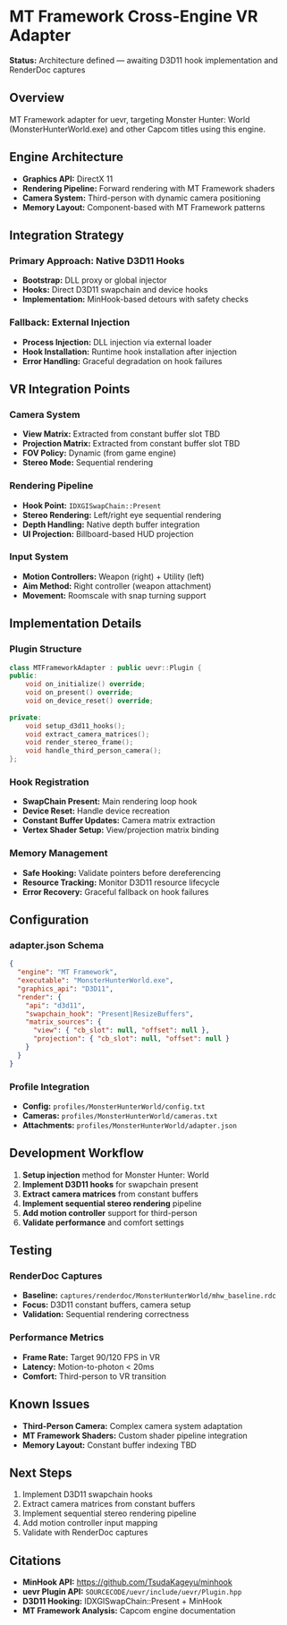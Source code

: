 # MT Framework Cross-Engine VR Adapter

**Status:** Architecture defined — awaiting D3D11 hook implementation and RenderDoc captures

## Overview

MT Framework adapter for uevr, targeting Monster Hunter: World (MonsterHunterWorld.exe) and other Capcom titles using this engine.

## Engine Architecture

- **Graphics API:** DirectX 11
- **Rendering Pipeline:** Forward rendering with MT Framework shaders
- **Camera System:** Third-person with dynamic camera positioning
- **Memory Layout:** Component-based with MT Framework patterns

## Integration Strategy

### Primary Approach: Native D3D11 Hooks
- **Bootstrap:** DLL proxy or global injector
- **Hooks:** Direct D3D11 swapchain and device hooks
- **Implementation:** MinHook-based detours with safety checks

### Fallback: External Injection
- **Process Injection:** DLL injection via external loader
- **Hook Installation:** Runtime hook installation after injection
- **Error Handling:** Graceful degradation on hook failures

## VR Integration Points

### Camera System
- **View Matrix:** Extracted from constant buffer slot TBD
- **Projection Matrix:** Extracted from constant buffer slot TBD
- **FOV Policy:** Dynamic (from game engine)
- **Stereo Mode:** Sequential rendering

### Rendering Pipeline
- **Hook Point:** `IDXGISwapChain::Present`
- **Stereo Rendering:** Left/right eye sequential rendering
- **Depth Handling:** Native depth buffer integration
- **UI Projection:** Billboard-based HUD projection

### Input System
- **Motion Controllers:** Weapon (right) + Utility (left)
- **Aim Method:** Right controller (weapon attachment)
- **Movement:** Roomscale with snap turning support

## Implementation Details

### Plugin Structure
```cpp
class MTFrameworkAdapter : public uevr::Plugin {
public:
    void on_initialize() override;
    void on_present() override;
    void on_device_reset() override;
    
private:
    void setup_d3d11_hooks();
    void extract_camera_matrices();
    void render_stereo_frame();
    void handle_third_person_camera();
};
```

### Hook Registration
- **SwapChain Present:** Main rendering loop hook
- **Device Reset:** Handle device recreation
- **Constant Buffer Updates:** Camera matrix extraction
- **Vertex Shader Setup:** View/projection matrix binding

### Memory Management
- **Safe Hooking:** Validate pointers before dereferencing
- **Resource Tracking:** Monitor D3D11 resource lifecycle
- **Error Recovery:** Graceful fallback on hook failures

## Configuration

### adapter.json Schema
```json
{
  "engine": "MT Framework",
  "executable": "MonsterHunterWorld.exe",
  "graphics_api": "D3D11",
  "render": {
    "api": "d3d11",
    "swapchain_hook": "Present|ResizeBuffers",
    "matrix_sources": {
      "view": { "cb_slot": null, "offset": null },
      "projection": { "cb_slot": null, "offset": null }
    }
  }
}
```

### Profile Integration
- **Config:** `profiles/MonsterHunterWorld/config.txt`
- **Cameras:** `profiles/MonsterHunterWorld/cameras.txt`
- **Attachments:** `profiles/MonsterHunterWorld/adapter.json`

## Development Workflow

1. **Setup injection** method for Monster Hunter: World
2. **Implement D3D11 hooks** for swapchain present
3. **Extract camera matrices** from constant buffers
4. **Implement sequential stereo rendering** pipeline
5. **Add motion controller** support for third-person
6. **Validate performance** and comfort settings

## Testing

### RenderDoc Captures
- **Baseline:** `captures/renderdoc/MonsterHunterWorld/mhw_baseline.rdc`
- **Focus:** D3D11 constant buffers, camera setup
- **Validation:** Sequential rendering correctness

### Performance Metrics
- **Frame Rate:** Target 90/120 FPS in VR
- **Latency:** Motion-to-photon < 20ms
- **Comfort:** Third-person to VR transition

## Known Issues

- **Third-Person Camera:** Complex camera system adaptation
- **MT Framework Shaders:** Custom shader pipeline integration
- **Memory Layout:** Constant buffer indexing TBD

## Next Steps

1. Implement D3D11 swapchain hooks
2. Extract camera matrices from constant buffers
3. Implement sequential stereo rendering pipeline
4. Add motion controller input mapping
5. Validate with RenderDoc captures

## Citations

- **MinHook API:** https://github.com/TsudaKageyu/minhook
- **uevr Plugin API:** `SOURCECODE/uevr/include/uevr/Plugin.hpp`
- **D3D11 Hooking:** IDXGISwapChain::Present + MinHook
- **MT Framework Analysis:** Capcom engine documentation
